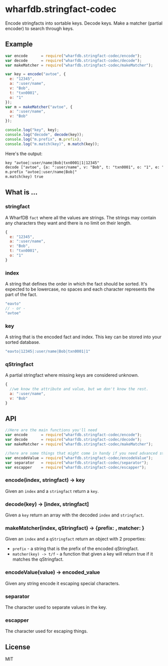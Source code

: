# wharfdb.stringfact-codec
Encode stringfacts into sortable keys. Decode keys. Make a matcher (partial encoder) to search through keys.

## Example
```js
var encode      = require("wharfdb.stringfact-codec/encode");
var decode      = require("wharfdb.stringfact-codec/decode");
var makeMatcher = require("wharfdb.stringfact-codec/makeMatcher");

var key = encode("avtoe", {
  e: "12345",
  a: ":user/name",
  v: "Bob",
  t: "txn0001",
  o: "1"
});
var m = makeMatcher("avtoe", {
  a: ":user/name",
  v: "Bob"
});

console.log("key", key);
console.log("decode", decode(key));
console.log("m.prefix", m.prefix);
console.log("m.match(key)", m.match(key));
```
Here's the output:
```txt
key "avtoe|:user/name|Bob|txn0001|1|12345"
decode ["avtoe", {a: ":user/name", v: "Bob", t: "txn0001", o: "1", e: "12345"}]
m.prefix "avtoe|:user/name|Bob|"
m.match(key) true
```

## What is ...
### stringfact
A WharfDB `fact` where all the values are strings. The strings may contain any characters they want and there is no limit on their length.
```js
{
  e: "12345",
  a: ":user/name",
  v: "Bob",
  t: "txn0001",
  o: "1"
}
```

### index
A string that defines the order in which the fact should be sorted. It's expected to be lowercase, no spaces and each character represents the part of the fact.
```js
"eavto"
// - or -
"avtoe"
```

### key
A string that is the encoded fact and index. This key can be stored into your sorted database.
```js
"eavto|12345|:user/name|Bob|txn0001|1"
```

### qStringfact
A partial stringfact where missing keys are considered unknown.
```js
{
  //we know the attribute and value, but we don't know the rest.
  a: ":user/name",
  v: "Bob"
}
```

## API
```js
//Here are the main functions you'll need
var encode      = require("wharfdb.stringfact-codec/encode");
var decode      = require("wharfdb.stringfact-codec/decode");
var makeMatcher = require("wharfdb.stringfact-codec/makeMatcher");

//here are some things that might come in handy if you need advanced stuff.
var encodeValue = require("wharfdb.stringfact-codec/encodeValue");
var separator   = require("wharfdb.stringfact-codec/separator");
var escapper    = require("wharfdb.stringfact-codec/escapper");
```

### encode(index, stringfact) -> key
Given an `index` and a `stringfact` return a `key`.

### decode(key) -> [index, stringfact]
Given a `key` return an array with the decoded `index` and `stringfact`.

### makeMatcher(index, qStringfact) -> {prefix: , matcher: }
Given an `index` and a `qStringfact` return an object with 2 properties:
 * `prefix` - a string that is the prefix of the encoded qStringfact.
 * `matcher(key) -> t/f` - a function that given a key will return true if it matches the qStringfact.

### encodeValue(value) -> encoded\_value
Given any string encode it escaping special characters.

### separator
The character used to separate values in the key.

### escapper
The character used for escaping things.

## License
MIT
